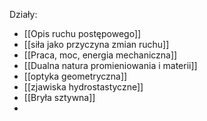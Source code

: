 Działy:
- [[Opis ruchu postępowego]]
- [[siła jako przyczyna zmian ruchu]]
- [[Praca, moc, energia mechaniczna]]
- [[Dualna natura promieniowania i materii]]
- [[optyka geometryczna]]
- [[zjawiska hydrostastyczne]]
- [[Bryła sztywna]]
- 